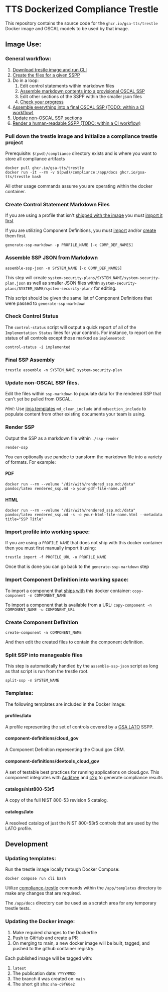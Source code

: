 # TTS Dockerized Compliance Trestle

This repository contains the source code for the `ghcr.io/gsa-tts/trestle` Docker image and OSCAL models to be used by that image.

## Image Use:

### General workflow:

1. [Download trestle image and run CLI](#pull-down-the-trestle-image-and-initialize-a-compliance-trestle-project)
1. [Create the files for a given SSPP](#create-control-statement-markdown-files)
1. Do in a loop:
    1. Edit control statements within markdown files
    1. [Assemble markdown contents into a provisional OSCAL SSP](#assemble-ssp-json-from-markdown)
    1. Edit other sections of the SSPP within the smaller json files
    1. [Check your progress](#check-control-status)
1. [Assemble everything into a final OSCAL SSP (TODO: within a CI workflow)](#final-ssp-assembly)
1. [Update non-OSCAL SSP sections](#update-non-oscal-ssp-files)
1. [Render a human-readable SSPP (TODO: within a CI workflow)](#render-ssp)

### Pull down the trestle image and initialize a compliance trestle project

Prerequisite: `$(pwd)/compliance` directory exists and is where you want to store all compliance artifacts

```
docker pull ghcr.io/gsa-tts/trestle
docker run -it --rm -v $(pwd)/compliance:/app/docs ghcr.io/gsa-tts/trestle bash
```

All other usage commands assume you are operating within the docker container.

### Create Control Statement Markdown Files

If you are using a profile that isn't [shipped with the image](#templates) you must [import it first](#import-profile-into-working-space)

If you are utilizing Component Definitions, you must [import](#import-component-definition-into-working-space) and/or [create](#create-component-definition) them first.

`generate-ssp-markdown -p PROFILE_NAME [-c COMP_DEF_NAMES]`


### Assemble SSP JSON from Markdown

`assemble-ssp-json -n SYSTEM_NAME [-c COMP_DEF_NAMES]`

This step will create `system-security-plans/SYSTEM_NAME/system-security-plan.json` as well as smaller JSON files within `system-security-plans/SYSTEM_NAME/system-security-plan/` for editing.

This script should be given the same list of Component Definitions that were passed to `generate-ssp-markdown`

### Check Control Status

The `control-status` script will output a quick report of all of the `Implementation Status` lines for your controls. For instance, to report on the status of all controls except those marked as `implemented`:

`control-status -i implemented`


### Final SSP Assembly

`trestle assemble -n SYSTEM_NAME system-security-plan`

### Update non-OSCAL SSP files.

Edit the files within `ssp-markdown` to populate data for the rendered SSP that can't yet be pulled from OSCAL.

*Hint:* Use [jinja templates](https://oscal-compass.github.io/compliance-trestle/trestle_author_jinja/#custom-jinja-tags) `md_clean_include` and `mdsection_include` to populate content from other existing documents your team is using.

### Render SSP

Output the SSP as a markdown file within `./ssp-render`

`render-ssp`

You can optionally use pandoc to transform the markdown file into a variety of formats. For example:

#### PDF

`docker run --rm --volume "/dir/with/rendered_ssp.md:/data" pandoc/latex rendered_ssp.md -o your-pdf-file-name.pdf`

#### HTML

`docker run --rm --volume "/dir/with/rendered_ssp.md:/data" pandoc/latex rendered_ssp.md -s -o your-html-file-name.html --metadata title="SSP Title"`

### Import profile into working space:

If you are using a `PROFILE_NAME` that does not ship with this docker container then you must first manually import it using:

`trestle import -f PROFILE_URL -o PROFILE_NAME`

Once that is done you can go back to the `generate-ssp-markdown` step

### Import Component Definition into working space:

To import a component that [ships with](#templates) this docker container: `copy-component -n COMPONENT_NAME`

To import a component that is available from a URL: `copy-component -n COMPONENT_NAME -u COMPONENT_URL`

### Create Component Definition

`create-component -n COMPONENT_NAME`

And then edit the created files to contain the component definition.

### Split SSP into manageable files

This step is automatically handled by the `assemble-ssp-json` script as long as that script is run from the trestle root.

`split-ssp -n SYSTEM_NAME`

### Templates:

The following templates are included in the Docker image:

#### profiles/lato

A profile representing the set of controls covered by a [GSA LATO](https://www.gsa.gov/system/files/Lightweight-Security-Authorization-Process-%28LATO%29%20%5BCIO-IT-Security-14-68-Rev-7%5D%2009-17-2021docx%20%281%29.pdf) SSPP.

#### component-definitions/cloud_gov

A Component Definition representing the Cloud.gov CRM.

#### component-definitions/devtools_cloud_gov

A set of testable best practices for running applications on cloud.gov. This component integrates with [Auditree](https://auditree.github.io/) and [c2p](https://github.com/oscal-compass/compliance-to-policy) to generate compliance results

#### catalogs/nist800-53r5

A copy of the full NIST 800-53 revision 5 catalog.

#### catalogs/lato

A resolved catalog of just the NIST 800-53r5 controls that are used by the LATO profile.

## Development

### Updating templates:

Run the trestle image locally through Docker Compose:

`docker compose run cli bash`

Utilize [compliance-trestle](https://oscal-compass.github.io/compliance-trestle/) commands within the `/app/templates` directory to make any changes that are required.

The `/app/docs` directory can be used as a scratch area for any temporary trestle tests.

### Updating the Docker image:

1. Make required changes to the Dockerfile
1. Push to GitHub and create a PR
1. On merging to main, a new docker image will be built, tagged, and pushed to the github container registry.

Each published image will be tagged with:

1. `latest`
1. The publication date: `YYYYMMDD`
1. The branch it was created on: `main`
1. The short git sha: `sha-c9f60e2`
